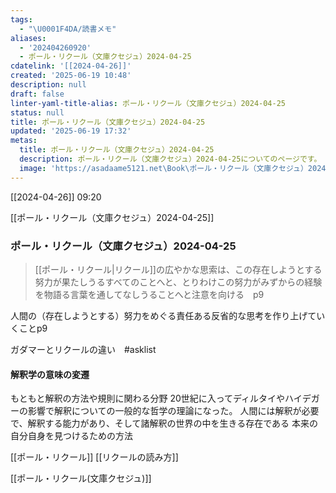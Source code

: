 ```yaml
---
tags:
  - "\U0001F4DA/読書メモ"
aliases:
  - '202404260920'
  - ポール・リクール（文庫クセジュ）2024-04-25
cdatelink: '[[2024-04-26]]'
created: '2025-06-19 10:48'
description: null
draft: false
linter-yaml-title-alias: ポール・リクール（文庫クセジュ）2024-04-25
status: null
title: ポール・リクール（文庫クセジュ）2024-04-25
updated: '2025-06-19 17:32'
metas:
  title: ポール・リクール（文庫クセジュ）2024-04-25
  description: ポール・リクール（文庫クセジュ）2024-04-25についてのページです。
  image: 'https://asadaame5121.net\Book\ポール・リクール（文庫クセジュ）2024-04-25.png'
---
```

[[2024-04-26]] 09:20

[[ポール・リクール（文庫クセジュ）2024-04-25]]
### ポール・リクール（文庫クセジュ）2024-04-25
>[[ポール・リクール|リクール]]の広やかな思索は、この存在しようとする努力が果たしうるすべてのことへと、とりわけこの努力がみずからの経験を物語る言葉を通してなしうることへと注意を向ける　p9

人間の（存在しようとする）努力をめぐる責任ある反省的な思考を作り上げていくことp9

ガダマーとリクールの違い　#asklist 
#### 解釈学の意味の変遷
もともと解釈の方法や規則に関わる分野
20世紀に入ってディルタイやハイデガーの影響で解釈についての一般的な哲学の理論になった。
	人間には解釈が必要で、解釈する能力があり、そして諸解釈の世界の中を生きる存在である
		本来の自分自身を見つけるための方法

[[ポール・リクール]]
[[リクールの読み方]]

[[ポール・リクール(文庫クセジュ)]]
